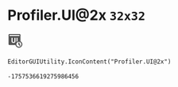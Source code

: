 # Profiler.UI@2x `32x32`
<img src="/img/Profiler.UI@2x.png" width=32 height=32>

``` CSharp
EditorGUIUtility.IconContent("Profiler.UI@2x")
```
```
-1757536619275986456
```
